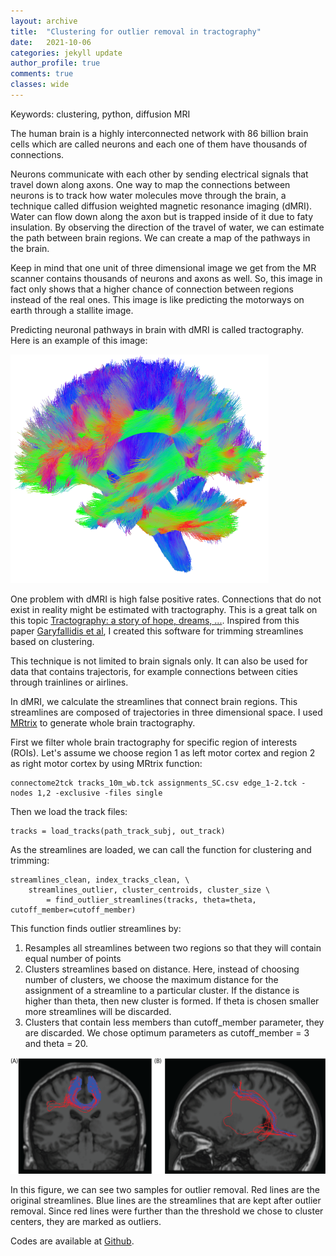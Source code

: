 ```yaml
---
layout: archive
title:  "Clustering for outlier removal in tractography"
date:   2021-10-06
categories: jekyll update
author_profile: true
comments: true
classes: wide
---
```


Keywords: clustering, python, diffusion MRI

The human brain is a highly interconnected network with 86 billion brain cells which are called neurons and each one of them have thousands of connections.

Neurons communicate with each other by sending electrical signals that travel down along axons. One way to map the connections between neurons is to track how water molecules move through the brain, a technique called diffusion weighted magnetic resonance imaging (dMRI). Water can flow down along the axon but is trapped inside of it due to faty insulation. By observing the direction of the travel of water, we can estimate the path between brain regions. We can create a map of the pathways in the brain. 

Keep in mind that one unit of three dimensional image we get from the MR scanner contains thousands of neurons and axons as well. So, this image in fact only shows that a higher chance of connection between regions instead of the real ones. This image is like predicting the motorways on earth through a stallite image. 

Predicting neuronal pathways in brain with dMRI is called tractography. Here is an example of this image: 


![dmri](/assets/images/image-global-tractography.png)


One problem with dMRI is high false positive rates. Connections that do not exist in reality might be estimated with tractography. This is a great talk on this topic [Tractography: a story of hope, dreams, ...](https://www.youtube.com/watch?v=xIebVWI4WHk). Inspired from this paper [Garyfallidis et al](https://www.frontiersin.org/articles/10.3389/fnins.2012.00175/full), I created this software for trimming streamlines based on clustering.

This technique is not limited to brain signals only. It can also be used for data that contains trajectoris, for example connections between cities through trainlines or airlines. 

In dMRI, we calculate the streamlines that connect brain regions. This streamlines are composed of trajectories in three dimensional space. I used [MRtrix](https://www.mrtrix.org/) to generate whole brain tractography. 

First we filter whole brain tractography for specific region of interests (ROIs). Let's assume we choose region 1 as left motor cortex and region 2 as right motor cortex by using MRtrix function: 


    connectome2tck tracks_10m_wb.tck assignments_SC.csv edge_1-2.tck -nodes 1,2 -exclusive -files single

Then we load the track files:

    tracks = load_tracks(path_track_subj, out_track)

As the streamlines are loaded, we can call the function for clustering and trimming:

    streamlines_clean, index_tracks_clean, \
        streamlines_outlier, cluster_centroids, cluster_size \
            = find_outlier_streamlines(tracks, theta=theta, cutoff_member=cutoff_member)


This function finds outlier streamlines by:
1. Resamples all streamlines between two regions so that they will contain equal number of points
2. Clusters streamlines based on distance. Here, instead of choosing number of clusters, we choose the maximum distance for the assignment of a streamline to a particular cluster. If the distance is higher than theta, then new cluster is formed. If theta is chosen smaller more streamlines will be discarded. 
3. Clusters that contain less members than cutoff_member parameter, they are discarded. 
We chose optimum parameters as cutoff_member = 3 and theta = 20. 


![clustering](/assets/images/trim_demo.png)


In this figure, we can see two samples for outlier removal. Red lines are the original streamlines. Blue lines are the streamlines that are kept after outlier removal. Since red lines were further than the threshold we chose to cluster centers, they are marked as outliers.


Codes are available at [Github](https://github.com/esinkarahan/clustering_for_outlier_removal).





